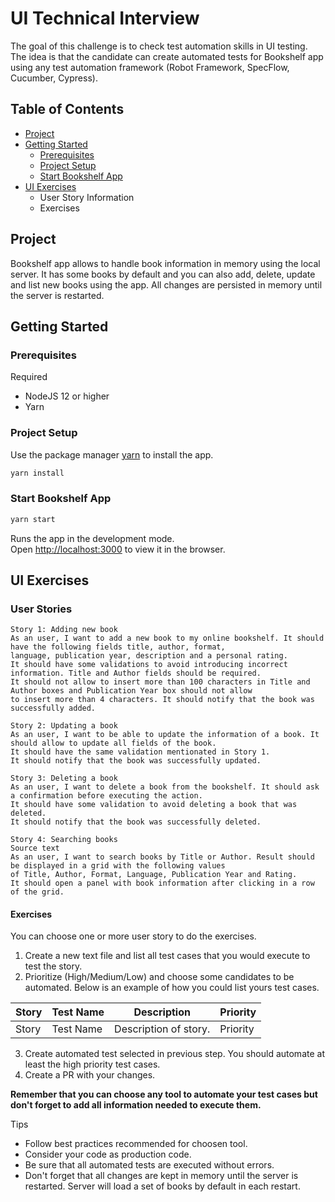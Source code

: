 # UI Technical Interview

The goal of this challenge is to check test automation skills in UI testing. The idea is that the candidate can create automated tests for Bookshelf app using any test automation framework (Robot Framework, SpecFlow, Cucumber, Cypress). 


## Table of Contents

- [Project](#project)
- [Getting Started](#installation)
  * [Prerequisites](#prerequisites)
  * [Project Setup](#install-project)
  * [Start Bookshelf App](#run-server)
- [UI Exercises](#ui-exercises)
  * User Story Information
  * Exercises


## <a name="project">Project</a>

Bookshelf app allows to handle book information in memory using the local server. It has some books by default and you can also add, delete, update and list new books
using the app. All changes are persisted in memory until the server is restarted.


## <a name="installation">Getting Started</a>
### <a name="prerequisites">Prerequisites</a>

Required

* NodeJS 12 or higher
* Yarn

### <a name="install-project">Project Setup</a>
Use the package manager [yarn](https://phttps://yarnpkg.com/) to install the app.

```bash
yarn install
```

### <a name="#run-server">Start Bookshelf App</a>

```bash
yarn start
```

Runs the app in the development mode.\
Open [http://localhost:3000](http://localhost:3000) to view it in the browser.

## <a name="ui-exercises">UI Exercises</a>

### User Stories

```
Story 1: Adding new book
As an user, I want to add a new book to my online bookshelf. It should have the following fields title, author, format,
language, publication year, description and a personal rating.
It should have some validations to avoid introducing incorrect information. Title and Author fields should be required.
It should not allow to insert more than 100 characters in Title and Author boxes and Publication Year box should not allow
to insert more than 4 characters. It should notify that the book was successfully added.

Story 2: Updating a book
As an user, I want to be able to update the information of a book. It should allow to update all fields of the book.
It should have the same validation mentionated in Story 1. 
It should notify that the book was successfully updated. 

Story 3: Deleting a book
As an user, I want to delete a book from the bookshelf. It should ask a confirmation before executing the action.
It should have some validation to avoid deleting a book that was deleted.
It should notify that the book was successfully deleted. 

Story 4: Searching books
Source text
As an user, I want to search books by Title or Author. Result should be displayed in a grid with the following values
of Title, Author, Format, Language, Publication Year and Rating.
It should open a panel with book information after clicking in a row of the grid.

```

#### Exercises
You can choose one or more user story to do the exercises.

1) Create a new text file and list all test cases that you would execute to test the story. 
2) Prioritize (High/Medium/Low) and choose some candidates to be automated.
Below is an example of how you could list yours test cases.

| Story  | Test Name    | Description           | Priority |
| ------ | ------------ | --------------------- | -------- |
| Story  | Test Name    | Description of story. | Priority |

3) Create automated test selected in previous step. You should automate at least the high priority test cases.
4) Create a PR with your changes.

**Remember that you can choose any tool to automate your test cases but don't forget to add all information needed to execute them.**

Tips
* Follow best practices recommended for choosen tool.
* Consider your code as production code. 
* Be sure that all automated tests are executed without errors.
* Don't forget that all changes are kept in memory until the server is restarted. Server will load a set of books by default in each restart. 
